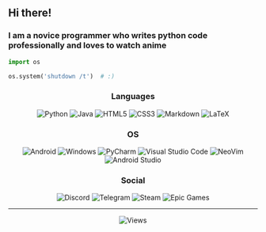 ## Hi there!
### I am a novice programmer who writes python code professionally and loves to watch anime

```py
import os

os.system('shutdown /t')  # :)
```

<h3 align="center">Languages</h3>
<div align="center">
    <img alt="Python" src="https://img.shields.io/badge/python-3670A0.svg?style=for-the-badge&logo=python&logoColor=white">
    <img alt="Java" src="https://img.shields.io/badge/java-%23ED8B00.svg?style=for-the-badge&logo=openjdk&logoColor=white">
    <img alt="HTML5" src="https://img.shields.io/badge/html5-%23E34F26.svg?style=for-the-badge&logo=html5&logoColor=white">
    <img alt="CSS3" src="https://img.shields.io/badge/css3-%231572B6.svg?style=for-the-badge&logo=css3&logoColor=white">
    <img alt="Markdown" src="https://img.shields.io/badge/markdown-%23101010.svg?style=for-the-badge&logo=markdown&logoColor=white">
    <img alt="LaTeX" src="https://img.shields.io/badge/latex-%23008080.svg?style=for-the-badge&logo=latex&logoColor=white">
    
</div>

<h3 align="center">OS</h3>
<div align="center">
    <img alt="Android" src="https://img.shields.io/badge/Android-3DDC84.svg?style=for-the-badge&logo=android&logoColor=white">
    <img alt="Windows" src="https://img.shields.io/badge/Windows%2011-%230079d5.svg?style=for-the-badge&logo=Windows%2011&logoColor=white">
    <img alt="PyCharm" src="https://img.shields.io/badge/pycharm-143.svg?style=for-the-badge&logo=pycharm&logoColor=black&color=E1E31D">
    <img alt="Visual Studio Code" src="https://img.shields.io/badge/Visual%20Studio%20Code-0078d7.svg?style=for-the-badge&logo=visual-studio-code&logoColor=white">
    <img alt="NeoVim" src="https://img.shields.io/badge/NeoVim-%2357A143.svg?&style=for-the-badge&logo=neovim&logoColor=white">
    <img alt="Android Studio" src="https://img.shields.io/badge/Android%20Studio-3DDC84.svg?style=for-the-badge&logo=android-studio&logoColor=white">
    
</div>

<h3 align="center">Social</h3>
<div align="center">
    <img alt="Discord" src="https://img.shields.io/badge/Discord-5865F2.svg?style=for-the-badge&logo=discord&logoColor=white&label=%40scpbill">
    <img alt="Telegram" src="https://img.shields.io/badge/Telegram-2CA5E0.svg?style=for-the-badge&logo=telegram&logoColor=white&label=%40scpbill">
    <img alt="Steam" src="https://img.shields.io/badge/Steam-000000.svg?style=for-the-badge&logo=steam&logoColor=white&label=%40scpbill">
    <img alt="Epic Games" src="https://img.shields.io/badge/Epic%20Games-404040.svg?style=for-the-badge&logo=epicgames&logoColor=white&label=%40scpbill">
</div>

---

<div align="center">
    <img alt="Views" src="https://komarev.com/ghpvc/?username=ScpBill&style=for-the-badge">
</div>
<!--
**ScpBill/ScpBill** is a ✨ _special_ ✨ repository because its `README.md` (this file) appears on your GitHub profile.

Here are some ideas to get you started:

- 🔭 I’m currently working on ...
- 🌱 I’m currently learning ...
- 👯 I’m looking to collaborate on ...
- 🤔 I’m looking for help with ...
- 💬 Ask me about ...
- 📫 How to reach me: ...
- 😄 Pronouns: ...
- ⚡ Fun fact: ...
-->
